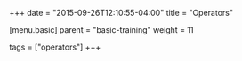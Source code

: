+++
date = "2015-09-26T12:10:55-04:00"
title = "Operators"

[menu.basic]
  parent = "basic-training"
  weight = 11

tags = ["operators"]
+++

